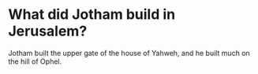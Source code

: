 # What did Jotham build in Jerusalem?

Jotham built the upper gate of the house of Yahweh, and he built much on the hill of Ophel.
